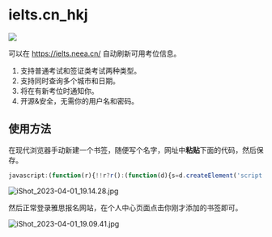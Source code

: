 # ielts.cn_hkj

[![](https://data.jsdelivr.com/v1/package/gh/mydansun/ielts.cn_hkj/badge)](https://www.jsdelivr.com/package/gh/mydansun/ielts.cn_hkj)

可以在 https://ielts.neea.cn/ 自动刷新可用考位信息。

1. 支持普通考试和签证类考试两种类型。
2. 支持同时查询多个城市和日期。
3. 将在有新考位时通知你。
4. 开源&安全，无需你的用户名和密码。

## 使用方法

在现代浏览器手动新建一个书签，随便写个名字，网址中**粘贴**下面的代码，然后保存。

```javascript
javascript:(function(r){!!r?r():(function(d){s=d.createElement('script');s.setAttribute('src','https://cdn.jsdelivr.net/gh/mydansun/ielts.cn_hkj@latest/dist/ielts.min.js?v='+Date.parse(new Date()));s.setAttribute('charset','utf-8');d.getElementsByTagName('head')[0].appendChild(s)})(document)})(window.load_ielts_hkj)
```

![iShot_2023-04-01_19.14.28.jpg](https://s2.loli.net/2023/04/02/8G9uIwDsU5qV2H3.jpg)

然后正常登录雅思报名网站，在个人中心页面点击你刚才添加的书签即可。

![iShot_2023-04-01_19.09.41.jpg](https://s2.loli.net/2023/04/02/mjxus1GidlSZpTV.jpg)
